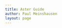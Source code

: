 ```yaml
---
title: Aster Guide
author: Paul Meinshausen
layout: page
---
```


<script src="http://d3js.org/d3.v3.min.js"></script>

<style>
    .node {
      cursor: pointer;
    }
    .node circle {
      fill: #FF4738;
      stroke: none;
      stroke-width: 1.5px;
    }
    .node text {
      font: 11px sans-serif;
    }
    .link {
      fill: none;
      stroke: #808080;
      stroke-width: 1.5px;
    }
</style>



<script>
    var margin = {top: 30, right: 120, bottom: 30, left: 150},
        width = 1100 - margin.right - margin.left,
        height = 800 - margin.top - margin.bottom;

    var i = 0,
        duration = 750,
        root;

    var tree = d3.layout.tree()
        .size([height, width]);

    var diagonal = d3.svg.diagonal()
        .projection(function(d) { return [d.y, d.x]; });

    var svg = d3.select("div#example").append("svg")
        .attr("width", width + margin.right + margin.left)
        .attr("height", height + margin.top + margin.bottom)
      .append("g")
        .attr("transform", "translate(" + margin.left + "," + margin.top + ")");

    d3.json("housesofstones.github.io/projects/aster_functions.json", function(error, flare) {
      root = flare;
      root.x0 = height / 2;
      root.y0 = 0;

      function collapse(d) {
        if (d.children) {
          d._children = d.children;
          d._children.forEach(collapse);
          d.children = null;
        }
      }

      root.children.forEach(collapse);
      update(root);
    });

    d3.select(self.frameElement).style("height", "800px");

    function update(source) {

      var nodes = tree.nodes(root).reverse(),
          links = tree.links(nodes);

      nodes.forEach(function(d) { d.y = d.depth * 180; });

      var node = svg.selectAll("g.node")
          .data(nodes, function(d) { return d.id || (d.id = ++i); });

      var nodeEnter = node.enter().append("g")
          .attr("class", "node")
          .attr("transform", function(d) { return "translate(" + source.y0 + "," + source.x0 + ")"; })
          .on("click", click);

      nodeEnter.append("circle")
          .attr("r", 1e-6)
          .style("fill", function(d) { return d._children ? "infusiveorange" : "#FF4738"; });

      nodeEnter.append("text")
          .attr("x", function(d) { return d.children || d._children ? -10 : 10; })
          .attr("dy", ".35em")
          .attr("text-anchor", function(d) { return d.children || d._children ? "end" : "start"; })
          .text(function(d) { return d.name; })
          .style("fill-opacity", 1e-6);

      var nodeUpdate = node.transition()
          .duration(duration)
          .attr("transform", function(d) { return "translate(" + d.y + "," + d.x + ")"; });

      nodeUpdate.select("circle")
          .attr("r", 6.0)
          .style("fill", function(d) { return d._children ? "infusiveorange" : "#FF4738"; });

      nodeUpdate.select("text")
          .style("fill-opacity", 1);

      var nodeExit = node.exit().transition()
          .duration(duration)
          .attr("transform", function(d) { return "translate(" + source.y + "," + source.x + ")"; })
          .remove();

      nodeExit.select("circle")
          .attr("r", 1e-6);

      nodeExit.select("text")
          .style("fill-opacity", 1e-6);

      var link = svg.selectAll("path.link")
          .data(links, function(d) { return d.target.id; });

      link.enter().insert("path", "g")
          .attr("class", "link")
          .attr("d", function(d) {
            var o = {x: source.x0, y: source.y0};
            return diagonal({source: o, target: o});
          });

      link.transition()
          .duration(duration)
          .attr("d", diagonal);

      link.exit().transition()
          .duration(duration)
          .attr("d", function(d) {
            var o = {x: source.x, y: source.y};
            return diagonal({source: o, target: o});
          })
          .remove();

      nodes.forEach(function(d) {
        d.x0 = d.x;
        d.y0 = d.y;
      });
    }

    function click(d) {
      if (d.children) {
        d._children = d.children;
        d.children = null;
      } else {
        d.children = d._children;
        d._children = null;
      }
      update(d);
    }

</script>

<div id="example"></div>
